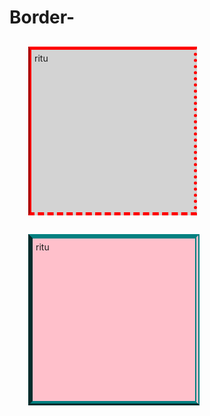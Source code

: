 # Border-
<!DOCTYPE html>
<html>
<head>
<title> Try It Yourself </title>
<style type="text/css">
div {
border-top-style:solid;
border-right-style: dotted;
border-bottom-style: dashed;
border-left-style: groove;
border-width: 5px;
border-color: red;
width: 250px;
height: 250px;
background: lightgrey;
padding:5px;
margin:30px;
}
.div{
border-top-style:hidden;
border-right-style: double;
border-bottom-style: ridge;
border-left-style: inset;
border-top-style: outset;
border-width: 7px;
border-color:teal;
width: 250px;
height: 250px;
background: pink;
}

</style>
</head>
<body>
<div>ritu</div>
<div class="div">ritu</div>
</body>
</html>
